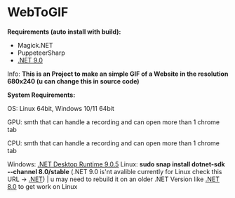 # WebToGIF

**Requirements (auto install with build):**
 - Magick.NET
 - PuppeteerSharp
 - [.NET 9.0](https://dotnet.microsoft.com/en-us/download/dotnet/9.0)


Info: **This is an Project to make an simple GIF of a Website in the resolution 680x240 (u can change this in source code)**

**System Requirements:**

OS: Linux 64bit, Windows 10/11 64bit

GPU: smth that can handle a recording and can open more than 1 chrome tab

CPU: smth that can handle a recording and can open more than 1 chrome tab

Windows: [.NET Desktop Runtime 9.0.5](https://builds.dotnet.microsoft.com/dotnet/WindowsDesktop/9.0.5/windowsdesktop-runtime-9.0.5-win-x64.exe)
Linux: **sudo snap install dotnet-sdk --channel 8.0/stable** (.NET 9.0 is'nt avalible currently for Linux check this URL -> [.NET](https://learn.microsoft.com/en-us/dotnet/core/install/linux-snap-sdk)) | u may need to rebuild it on an older .NET Version like [.NET 8.0](https://dotnet.microsoft.com/en-us/download/dotnet/8.0) to get work on Linux 

#
